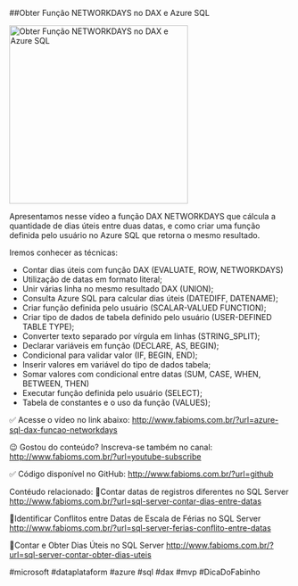 ##Obter Função NETWORKDAYS no DAX e Azure SQL

<img src="https://fabioms.com.br//uploads/youtube/ZfN00oHh08s.png" alt="Obter Função NETWORKDAYS no DAX e Azure SQL" title="Azure SQL (Database, Pools, Serverless, Hyperscale, Managed Instance, Virtual Machines)" width="320"/>

Apresentamos nesse vídeo a função DAX NETWORKDAYS que cálcula a quantidade de dias úteis entre duas datas, e como criar uma função definida pelo usuário no Azure SQL que retorna o mesmo resultado.

Iremos conhecer as técnicas:
- Contar dias úteis com função DAX (EVALUATE, ROW, NETWORKDAYS)
- Utilização de datas em formato literal;
- Unir várias linha no mesmo resultado DAX (UNION);
- Consulta Azure SQL para calcular dias úteis (DATEDIFF, DATENAME);
- Criar função definida pelo usuário (SCALAR-VALUED FUNCTION);
- Criar tipo de dados de tabela definido pelo usuário (USER-DEFINED TABLE TYPE); 
- Converter texto separado por vírgula em linhas (STRING_SPLIT);
- Declarar variáveis em função (DECLARE, AS, BEGIN);
- Condicional para validar valor (IF, BEGIN, END);
- Inserir valores em variável do tipo de dados tabela;
- Somar valores com condicional entre datas (SUM, CASE, WHEN, BETWEEN, THEN)
- Executar função definida pelo usuário (SELECT);
- Tabela de constantes e o uso da função (VALUES);

✅ Acesse o vídeo no link abaixo:
http://www.fabioms.com.br/?url=azure-sql-dax-funcao-networkdays

😉 Gostou do conteúdo? Inscreva-se também no canal:
http://www.fabioms.com.br/?url=youtube-subscribe 

✅ Código disponível no GitHub:
http://www.fabioms.com.br/?url=github

Contéudo relacionado:
🔗Contar datas de registros diferentes no SQL Server
http://www.fabioms.com.br/?url=sql-server-contar-dias-entre-datas

🔗Identificar Conflitos entre Datas de Escala de Férias no SQL Server
http://www.fabioms.com.br/?url=sql-server-ferias-conflito-entre-datas

🔗Contar e Obter Dias Úteis no SQL Server 
http://www.fabioms.com.br/?url=sql-server-contar-obter-dias-uteis

#microsoft #dataplataform #azure #sql #dax #mvp #DicaDoFabinho